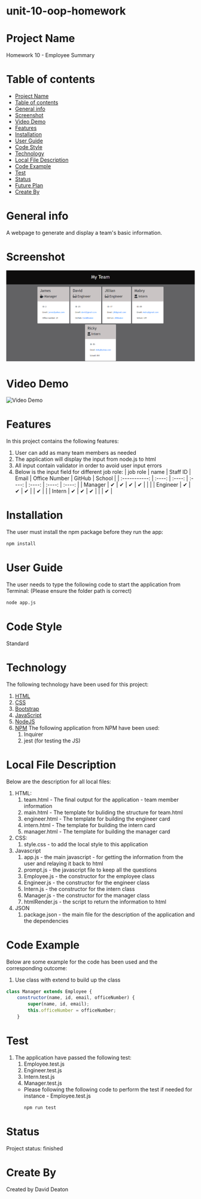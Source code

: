 # unit-10-oop-homework

# Project Name

Homework 10 - Employee Summary

# Table of contents

- [Project Name](#project-name)
- [Table of contents](#table-of-contents)
- [General info](#general-info)
- [Screenshot](#screenshot)
- [Video Demo](#video-demo)
- [Features](#features)
- [Installation](#installation)
- [User Guide](#user-guide)
- [Code Style](#code-style)
- [Technology](#technology)
- [Local File Description](#local-file-description)
- [Code Example](#code-example)
- [Test](#test)
- [Status](#status)
- [Future Plan](#future-plan)
- [Create By](#create-by)

# General info

A webpage to generate and display a team's basic information.

# Screenshot

![screenshot](assets/image/Homework10Screenshot.PNG?raw=true)

# Video Demo

![Video Demo](assets/Homework10Vid.giv)

# Features

In this project contains the following features:

1. User can add as many team members as needed
2. The application will display the input from node.js to html
3. All input contain validator in order to avoid user input errors
4. Below is the input field for different job role:
   | job role | name | Staff ID | Email | Office Number | GitHub | School |
   | :-----------: | :----: | :----: | :----: | :----: | :----: | :----: |
   | Manager | &#10004; | &#10004; | &#10004; | &#10004; | | |
   | Engineer | &#10004; | &#10004; | &#10004; | | &#10004; | |
   | Intern | &#10004; | &#10004; | &#10004; | | | &#10004; |

# Installation

The user must install the npm package before they run the app:

```sh
npm install
```

# User Guide

The user needs to type the following code to start the application from Terminal:
(Please ensure the folder path is correct)

```sh
node app.js
```

# Code Style

Standard

# Technology

The following technology have been used for this project:

1. [HTML](https://whatwg.org/)
2. [CSS](https://www.w3.org/Style/CSS/)
3. [Bootstrap](https://getbootstrap.com/)
4. [JavaScript](https://www.javascript.com/)
5. [NodeJS](https://nodejs.org/en/)
6. [NPM](https://www.npmjs.com/)
   The following application from NPM have been used:
   1. Inquirer
   2. jest (for testing the JS)

# Local File Description

Below are the description for all local files:

1. HTML:
   1. team.html - The final output for the application - team member information
   2. main.html - The template for buliding the structure for team.html
   3. engineer.html - The template for building the engineer card
   4. intern.html - The template for building the intern card
   5. manager.html - The template for building the manager card
2. CSS:
   1. style.css - to add the local style to this application
3. Javascript
   1. app.js - the main javascript - for getting the information from the user and relaying it back to html
   2. prompt.js - the javascript file to keep all the questions
   3. Employee.js - the constructor for the employee class
   4. Engineer.js - the constructor for the engineer class
   5. Intern.js - the constructor for the intern class
   6. Manager.js - the constructor for the manager class
   7. htmlRender.js - the script to return the information to html
4. JSON
   1. package.json - the main file for the description of the application and the dependencies

# Code Example

Below are some example for the code has been used and the corresponding outcome:

1. Use class with extend to build up the class

```Javascript
class Manager extends Employee {
	constructor(name, id, email, officeNumber) {
		super(name, id, email);
		this.officeNumber = officeNumber;
	}
```

# Test

1. The application have passed the following test:
   1. Employee.test.js
   2. Engineer.test.js
   3. Intern.test.js
   4. Manager.test.js
   - Please following the following code to perform the test if needed
     for instance - Employee.test.js
     ```sh
     npm run test
     ```

# Status

Project status: finished

# Create By

Created by David Deaton
